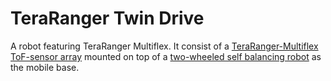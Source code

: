 # TeraRanger Twin Drive
 A robot featuring TeraRanger Multiflex. It consist of a [TeraRanger-Multiflex ToF-sensor array](https://github.com/haris-mujeeb/TeraRanger-Multiflex-DEMO) mounted on top of a [two-wheeled self balancing robot](https://github.com/haris-mujeeb/Self-Balancing-Robot) as the mobile base.
